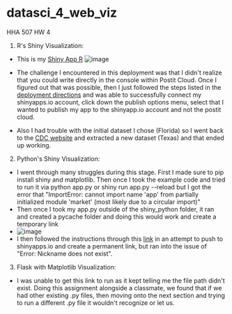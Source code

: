 # datasci_4_web_viz
HHA 507 HW 4

1. R's Shiny Visualization:
* This is my [Shiny App R](https://ba0tb1-megan-le.shinyapps.io/RShiny_Texas/)
![image](https://github.com/meglee67/datasci_4_web_viz/assets/123908362/b006c98c-5c2b-46e8-956c-2fbeeb78a078)

* The challenge I encountered in this deployment was that I didn't realize that you could write directly in the console within Postit Cloud. Once I figured out that was possible, then I just followed the steps listed in the [deployment directions](https://docs.posit.co/shinyapps.io/getting-started.html#working-with-shiny-for-python) and was able to successfully connect my shinyapps.io account, click down the publish options menu, select that I wanted to publish my app to the shinyapp.io account and not the postit cloud.
* Also I had trouble with the initial dataset I chose (Florida) so I went back to the [CDC website](https://data.cdc.gov/500-Cities-Places/PLACES-Local-Data-for-Better-Health-County-Data-20/swc5-untb) and extracted a new dataset (Texas) and that ended up working.

2. Python's Shiny Visualization:
* I went through many struggles during this stage. First I made sure to pip install shiny and matplotlib. Then once I took the example code and tried to run it via python app.py or shiny run app.py --reload but I got the error that "ImportError: cannot import name 'app' from partially initialized module 'market' (most likely due to a circular import)"
* Then once I took my app.py outside of the shiny_python folder, it ran and created a pycache folder and doing this would work and create a temporary link
* ![image](https://github.com/meglee67/datasci_4_web_viz/assets/123908362/7e705f7c-eef4-4081-85c6-8e85e6afa292)
* I then followed the instructions through this [link](https://medium.com/trevor-french/creating-deploying-shiny-apps-in-python-f446557f6084) in an attempt to push to shinyapps.io and create a permanent link, but ran into the issue of "Error: Nickname does not exist". 

3. Flask with Matplotlib Visualization:
* I was unable to get this link to run as it kept telling me the file path didn't exist. Doing this assignment alongside a classmate, we found that if we had other existing .py files, then moving onto the next section and trying to run a different .py file it wouldn't recognize or let us.
